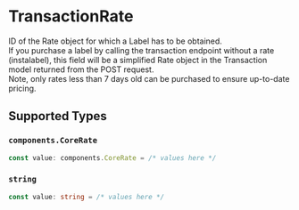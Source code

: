 # TransactionRate

ID of the Rate object for which a Label has to be obtained.  
If you purchase a label by calling the transaction endpoint without a rate (instalabel), 
this field will be a simplified Rate object in the Transaction model returned from the POST request.
</br>Note, only rates less than 7 days old can be purchased to ensure up-to-date pricing.


## Supported Types

### `components.CoreRate`

```typescript
const value: components.CoreRate = /* values here */
```

### `string`

```typescript
const value: string = /* values here */
```

